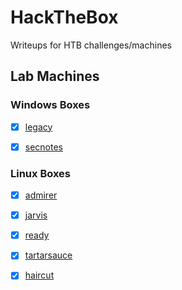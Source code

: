 # HackTheBox

Writeups for HTB challenges/machines



## Lab Machines

### Windows Boxes

- [x] [legacy](legacy/notes.md)

- [x] [secnotes](secnotes/notes.md)



### Linux Boxes

- [x] [admirer](admirer/notes.md)
- [x] [jarvis](jarvis/notes.md)
- [x] [ready](ready/notes.md)
- [x] [tartarsauce](tartarsauce/notes.md)
- [x] [haircut](haircut/notes.md)



